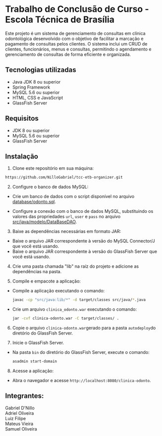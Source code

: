 # Trabalho de Conclusão de Curso - Escola Técnica de Brasília

Este projeto é um sistema de gerenciamento de consultas em clínica odontológica desenvolvido com o objetivo de facilitar a marcação e pagamento de consultas pelos clientes. O sistema inclui um CRUD de clientes, funcionários, menus e consultas, permitindo o agendamento e gerenciamento de consultas de forma eficiente e organizada.

## Tecnologias utilizadas
  - Java JDK 8 ou superior
  - Spring Framework
  - MySQL 5.6 ou superior
  - HTML, CSS e JavaScript
  - GlassFish Server

## Requisitos
  - JDK 8 ou superior
  - MySQL 5.6 ou superior
  - GlassFish Server

## Instalação
  1. Clone este repositório em sua máquina:

  ```bash
  https://github.com/NilloGabriel/tcc-etb-organizer.git
  ```

  2. Configure o banco de dados MySQL:
  
  - Crie um banco de dados com o script disponível no arquivo [database/odonto.sql](https://github.com/NilloGabriel/tcc-etb-organizer/tree/main/database).
    
  - Configure a conexão com o banco de dados MySQL, substituindo os valores das propriedades `url`, `user` e `pass` no arquivo [src/java/modelo/DataBaseDAO](https://github.com/NilloGabriel/tcc-etb-organizer/blob/main/src/java/modelo/DataBaseDAO.java).

  3. Baixe as dependências necessárias em formato JAR:
  - Baixe o arquivo JAR correspondente à versão do MySQL Connector/J que você está usando.
  - Baixe o arquivo JAR correspondente à versão do GlassFish Server que você está usando.

  4. Crie uma pasta chamada "lib" na raíz do projeto e adicione as dependências na pasta.

  5. Compile e empacote a aplicação:
  
  - Compile a aplicação executando o comando:
    
    ```bash
    javac -cp "src/java:lib/*" -d target/classes src/java/*.java
    ```
      
  - Crie um arquivo `clinica_odonto.war` executando o comando:
    
    ```bash
    jar -cvf clinica-odonto.war -C target/classes/ .
    ```
  6. Copie o arquivo `clinica-odonto.war`gerado para a pasta `autodeploy`do diretório do GlassFish Server.

  7. Inicie o GlassFish Server.
  
  - Na pasta `bin` do diretório do GlassFish Server, execute o comando:
    
    ```bash
    asadmin start-domain
    ```
    
  8. Acesse a aplicação:
  - Abra o navegador e acesse `http://localhost:8080/clinica-odonto`.

## Integrantes:
  Gabriel D'Nillo <br />
  Adriel Oliveira <br />
  Luiz Filipe <br />
  Mateus Vieira <br />
  Samuel Oliveira <br />
